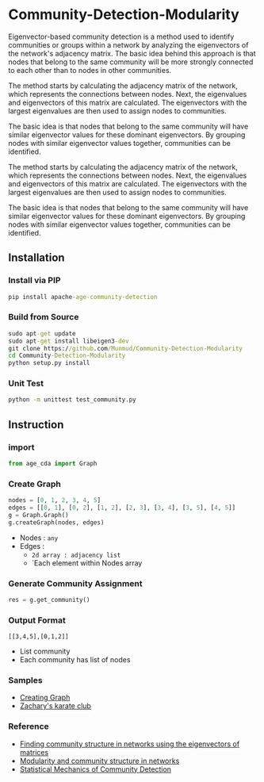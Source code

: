 # Community-Detection-Modularity

Eigenvector-based community detection is a method used to identify communities or groups within a network by analyzing the eigenvectors of the network's adjacency matrix. The basic idea behind this approach is that nodes that belong to the same community will be more strongly connected to each other than to nodes in other communities.

The method starts by calculating the adjacency matrix of the network, which represents the connections between nodes. Next, the eigenvalues and eigenvectors of this matrix are calculated. The eigenvectors with the largest eigenvalues are then used to assign nodes to communities.

The basic idea is that nodes that belong to the same community will have similar eigenvector values for these dominant eigenvectors. By grouping nodes with similar eigenvector values together, communities can be identified.

The method starts by calculating the adjacency matrix of the network, which represents the connections between nodes. Next, the eigenvalues and eigenvectors of this matrix are calculated. The eigenvectors with the largest eigenvalues are then used to assign nodes to communities.

The basic idea is that nodes that belong to the same community will have similar eigenvector values for these dominant eigenvectors. By grouping nodes with similar eigenvector values together, communities can be identified.

## Installation

### Install via PIP
```cmd
pip install apache-age-community-detection
```

### Build from Source
```cmd
sudo apt-get update
sudo apt-get install libeigen3-dev
git clone https://github.com/Munmud/Community-Detection-Modularity
cd Community-Detection-Modularity
python setup.py install
```

### Unit Test
```cmd
python -m unittest test_community.py
```

## Instruction

### import
```py
from age_cda import Graph
```

### Create Graph
```py
nodes = [0, 1, 2, 3, 4, 5]
edges = [[0, 1], [0, 2], [1, 2], [2, 3], [3, 4], [3, 5], [4, 5]]
g = Graph.Graph()
g.createGraph(nodes, edges)
```
- Nodes : `any`
- Edges : 
    - `2d array : adjacency list`
    - `Each element within Nodes array

### Generate Community Assignment
```py
res = g.get_community()
```

### Output Format
```
[[3,4,5],[0,1,2]]
```
- List community
- Each community has list of nodes

### Samples
- [Creating Graph](https://github.com/Munmud/Community-Detection-Modularity/blob/main/Samples/sample1.py)
- [Zachary's karate club](https://github.com/Munmud/Community-Detection-Modularity/blob/main/Samples/sample2.py)

### Reference
- [Finding community structure in networks using the eigenvectors of matrices](https://arxiv.org/pdf/physics/0605087.pdf)
- [Modularity and community structure in networks](https://www.pnas.org/doi/10.1073/pnas.0601602103)
- [Statistical Mechanics of Community Detection](https://ia903002.us.archive.org/33/items/arxiv-cond-mat0603718/cond-mat0603718.pdf)
